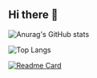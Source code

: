 ## Hi there 👋


![Anurag's GitHub stats](https://github-readme-stats.vercel.app/api?username=movetron&theme=prussian&show_icons=true)

![Top Langs](https://github-readme-stats.vercel.app/api/top-langs/?username=movetron&theme=prussian&layout=compact)


[![Readme Card](https://github-readme-stats.vercel.app/api/pin/?username=movetron&repo=pizzeria)](https://github.com/movetron/pizzeria)
<!--
**movetron/movetron** is a ✨ _special_ ✨ repository because its `README.md` (this file) appears on your GitHub profile.

Here are some ideas to get you started:

- 🔭 I’m currently working on ...
- 🌱 I’m currently learning ...
- 👯 I’m looking to collaborate on ...
- 🤔 I’m looking for help with ...
- 💬 Ask me about ...
- 📫 How to reach me: ...
- 😄 Pronouns: ...
- ⚡ Fun fact: ...
-->
